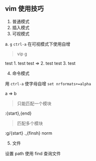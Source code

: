 vim 使用技巧
---

1. 普通模式
2. 插入模式
3. 可视模式

a. `g` `ctrl-a` 在可视模式下使用自增

> vip g<c-a>

test        1. test
test   =>   2. test
test        3. test

4. 命令模式


用 `ctrl-a` 使字母自增
`set nrformats+=alpha`

a => b

> 只能匹配一个模块

:{start},{end}

> 匹配多个模块

:g/{start} .,{finsh} norm

5. 文件

设置 path 使用 find 查询文件
